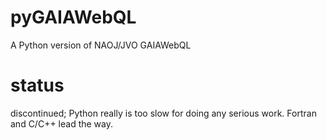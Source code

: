 # pyGAIAWebQL
A Python version of NAOJ/JVO GAIAWebQL

# status
discontinued; Python really is too slow for doing any serious work. Fortran and C/C++ lead the way.
